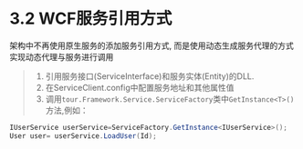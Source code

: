 # 3.2 WCF服务引用方式
架构中不再使用原生服务的添加服务引用方式, 而是使用动态生成服务代理的方式实现动态代理与服务进行调用
>1. 引用服务接口(ServiceInterface)和服务实体(Entity)的DLL.
>2. 在ServiceClient.config中配置服务地址和其他属性值
>3. 调用```tour.Framework.Service.ServiceFactory```类中```GetInstance<T>()```方法,例如：
```C#
IUserService userService=ServiceFactory.GetInstance<IUserService>();
User user= userService.LoadUser(Id);
```